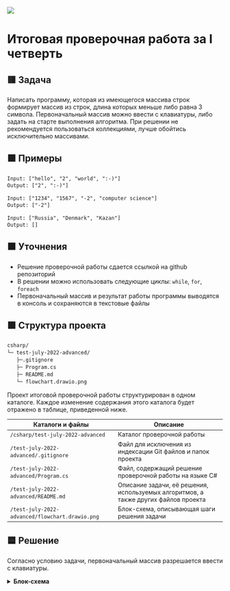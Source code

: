 
![](https://upload.wikimedia.org/wikipedia/ru/4/48/Geekbrains_logo.svg)

# Итоговая проверочная работа за I четверть

## 🟥 Задача

Написать программу, которая из имеющегося массива строк формирует массив из строк, длина которых меньше либо равна 3 символа. Первоначальный массив можно ввести с клавиатуры, либо задать на старте выполнения алгоритма. При решении не рекомендуется пользоваться коллекциями, лучше обойтись исключительно массивами.

## 🟪 Примеры

```
Input: ["hello", "2", "world", ":-)"]
Output: ["2", ":-)"]
```
```
Input: ["1234", "1567", "-2", "computer science"]
Output: ["-2"]
```
```
Input: ["Russia", "Denmark", "Kazan"]
Output: []
```

## 🟧 Уточнения

- Решение проверочной работы сдается ссылкой на github репозиторий
- В решении можно использовать следующие циклы: `while`, `for`, `foreach`
- Первоначальный массив и результат работы программы выводятся в консоль и сохраняются в текстовые файлы

## 🟩 Структура проекта

```txt
csharp/
└─ test-july-2022-advanced/
   ├─.gitignore
   ├─ Program.cs
   ├─ README.md
   └─ flowchart.drawio.png
```

Проект итоговой проверочной работы структурирован в одном каталоге. Каждое изменение содержания этого каталога будет отражено в таблице, приведенной ниже.

Каталоги и файлы                               | Описание
-----------------------------------------------|--------------------------------------------------------------------------------------------
`/csharp/test-july-2022-advanced`              | Каталог проверочной работы
`/test-july-2022-advanced/.gitignore`          | Файл для исключения из индексации Git файлов и папок проекта
`/test-july-2022-advanced/Program.cs`          | Файл, содержащий решение проверочной работы на языке C#
`/test-july-2022-advanced/README.md`           | Описание задачи, её решения, используемых алгоритмов, а также других файлов проекта
`/test-july-2022-advanced/flowchart.drawio.png`| Блок-схема, описывающая шаги решения задачи

## 🟦 Решение

Согласно условию задачи, первоначальный массив разрешается ввести с клавиатуры.

<details>
<summary><b>Блок-схема</b></summary>

![](flowchart.drawio.png "Блок-схема")

</details>